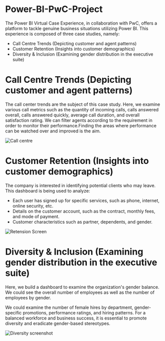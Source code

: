 # Power-BI-PwC-Project
The Power BI Virtual Case Experience, in collaboration with PwC, offers a platform to tackle genuine business situations utilizing Power BI. This experience is composed of three case studies, namely:

-   Call Centre Trends (Depicting customer and agent patterns)
-   Customer Retention (Insights into customer demographics)
-   Diversity & Inclusion (Examining gender distribution in the executive suite)

# Call Centre Trends (Depicting customer and agent patterns)
The call center trends are the subject of this case study. Here, we examine various call metrics such as the quantity of incoming calls, calls answered overall, calls answered quickly, average call duration, and overall satisfaction rating. We can filter agents according to the requirement in order to monitor their performance.Finding the areas where performance can be watched over and improved is the aim.

![Call centre](https://github.com/devika-santhosh/Power-BI-PwC-Project/assets/125188753/b384a39d-6290-414d-8518-75f6691b9de6)

# Customer Retention (Insights into customer demographics)
The company is interested in identifying potential clients who may leave. This dashboard is being used to analyze:

  - Each user has signed up for specific services, such as phone, internet, online security, etc.
  - Details on the customer account, such as the contract, monthly fees, and mode of payment.
  - Customer characteristics such as partner, dependents, and gender.

![Retension Screen](https://github.com/devika-santhosh/Power-BI-PwC-Project/assets/125188753/95d6a0e3-2c54-43eb-ad96-2847816c1143)

# Diversity & Inclusion (Examining gender distribution in the executive suite)

Here, we build a dashboard to examine the organization's gender balance. We could see the overall number of employees as well as the number of employees by gender. 

We could examine the number of female hires by department, gender-specific promotions, performance ratings, and hiring patterns. For a balanced workforce and business success, it is essential to promote diversity and eradicate gender-based stereotypes.

![Diversity screenshot](https://github.com/devika-santhosh/Power-BI-PwC-Project/assets/125188753/44f42062-0bea-4e3f-87a7-8255135341dd)
